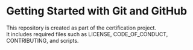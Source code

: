 # Getting Started with Git and GitHub
This repository is created as part of the certification project.  
It includes required files such as LICENSE, CODE_OF_CONDUCT, CONTRIBUTING, and scripts.  
